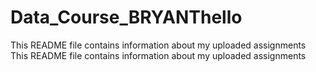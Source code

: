 # Data_Course_BRYANThello
This README file contains information about my uploaded assignments
This README file contains information about my uploaded assignments

